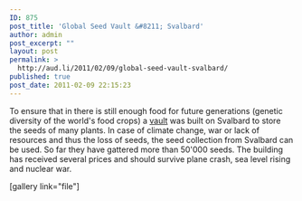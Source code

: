 ```yaml
---
ID: 875
post_title: 'Global Seed Vault &#8211; Svalbard'
author: admin
post_excerpt: ""
layout: post
permalink: >
  http://aud.li/2011/02/09/global-seed-vault-svalbard/
published: true
post_date: 2011-02-09 22:15:23
---
```

To ensure that in there is still enough food for future generations (genetic diversity of the world's food crops) a <a href="http://www.regjeringen.no/en/dep/lmd/campain/svalbard-global-seed-vault.html?id=462220">vault</a> was built on Svalbard to store the seeds of many plants. In case of climate change, war or lack of resources and thus the loss of seeds, the seed collection from Svalbard can be used. So far they have gattered more than 50'000 seeds. The building has received several prices and should survive plane crash, sea level rising and nuclear war.

[gallery link="file"]